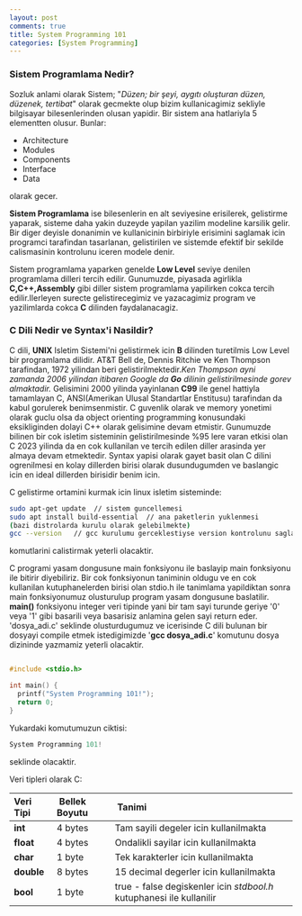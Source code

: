 ```yaml
---
layout: post
comments: true
title: System Programming 101
categories: [System Programming]
---
```


### Sistem Programlama Nedir?

Sozluk anlami olarak Sistem; "_Düzen; bir şeyi, aygıtı oluşturan düzen, düzenek, tertibat_" olarak gecmekte olup bizim kullanicagimiz sekliyle bilgisayar bilesenlerinden olusan yapidir. Bir sistem ana hatlariyla 5 elementten olusur. Bunlar:

- Architecture
- Modules
- Components
- Interface
- Data

olarak gecer.

**Sistem Programlama** ise bilesenlerin en alt seviyesine erisilerek, gelistirme yaparak, sisteme daha yakin duzeyde yapilan yazilim modeline karsilik gelir. Bir diger deyisle donanimin ve kullanicinin birbiriyle erisimini saglamak icin programci tarafindan tasarlanan, gelistirilen ve sistemde efektif bir sekilde calismasinin kontrolunu iceren modele denir.

Sistem programlama yaparken genelde **Low Level** seviye denilen programlama dilleri tercih edilir. Gunumuzde, piyasada agirlikla **C,C++,Assembly** gibi diller sistem programlama yapilirken cokca tercih edilir.Ilerleyen surecte gelistirecegimiz ve yazacagimiz program ve yazilimlarda cokca **C** dilinden faydalanacagiz.

### C Dili Nedir ve Syntax'i Nasildir?

C dili, **UNIX** Isletim Sistemi'ni gelistirmek icin **B** dilinden turetilmis Low Level bir programlama dilidir. AT&T Bell de, Dennis Ritchie ve Ken Thompson tarafindan, 1972 yilindan beri gelistirilmektedir._Ken Thompson ayni zamanda 2006 yilindan itibaren Google da **Go** dilinin gelistirilmesinde gorev almaktadir._ Gelisimini 2000 yilinda yayinlanan **C99** ile genel hattiyla tamamlayan C, ANSI(Amerikan Ulusal Standartlar Enstitusu) tarafindan da kabul gorulerek benimsenmistir. C guvenlik olarak ve memory yonetimi olarak guclu olsa da object orienting programming konusundaki eksikliginden dolayi C++ olarak gelisimine devam etmistir. Gunumuzde bilinen bir cok isletim sisteminin gelistirilmesinde %95 lere varan etkisi olan C 2023 yilinda da en cok kullanilan ve tercih edilen diller arasinda yer almaya devam etmektedir. Syntax yapisi olarak gayet basit olan C dilini ogrenilmesi en kolay dillerden birisi olarak dusundugumden ve baslangic icin en ideal dillerden birisidir benim icin.

C gelistirme ortamini kurmak icin linux isletim sisteminde:

```bash
sudo apt-get update  // sistem guncellemesi
sudo apt install build-essential  // ana paketlerin yuklenmesi
(bazi distrolarda kurulu olarak gelebilmekte)
gcc --version   // gcc kurulumu gerceklestiyse version kontrolunu saglama
```

komutlarini calistirmak yeterli olacaktir.

C programi yasam dongusune main fonksiyonu ile baslayip main fonksiyonu ile bitirir diyebiliriz. Bir cok fonksiyonun taniminin oldugu ve en cok kullanilan kutuphanelerden birisi olan stdio.h ile tanimlama yapildiktan sonra main fonksiyonumuz olusturulup program yasam dongusune baslatilir. **main()** fonksiyonu integer veri tipinde yani bir tam sayi turunde geriye '0' veya '1' gibi basarili veya basarisiz anlamina gelen sayi return eder. 'dosya_adi.c' seklinde olusturdugumuz ve icerisinde C dili bulunan bir dosyayi compile etmek istedigimizde '**gcc dosya_adi.c**' komutunu dosya dizininde yazmamiz yeterli olacaktir.

```c

#include <stdio.h>

int main() {
  printf("System Programming 101!");
  return 0;
}

```

Yukardaki komutumuzun ciktisi:

```c
System Programming 101!
```

seklinde olacaktir.

Veri tipleri olarak C:

| Veri Tipi  | &nbsp;Bellek Boyutu | &nbsp;Tanimi                                                         |
| :--------- | :------------------ | :------------------------------------------------------------------- |
| **int**    | 4 bytes             | Tam sayili degeler icin kullanilmakta                                |
| **float**  | 4 bytes             | Ondalikli sayilar icin kullanilmakta                                 |
| **char**   | 1 byte              | Tek karakterler icin kullanilmakta                                   |
| **double** | 8 bytes             | 15 decimal degerler icin kullanilmakta                               |
| **bool**   | 1 byte              | true - false degiskenler icin _stdbool.h_ kutuphanesi ile kullanilir |
